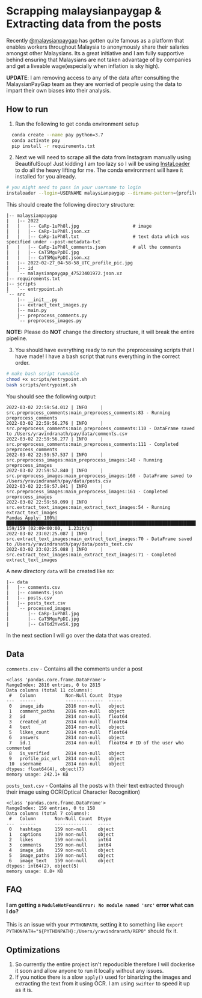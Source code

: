 # Scrapping malaysianpaygap & Extracting data from the posts

Recently [@malaysianpaygap](https://www.instagram.com/malaysianpaygap/) has gotten quite famous as a platform that enables workers throughout Malaysia to anonymously share their salaries amongst other Malaysians. Its a great initiative and I am fully supportive behind ensuring that Malaysians are not taken advantage of by companies and get a liveable wage(especially when inflation is sky high).

**UPDATE**: I am removing access to any of the data after consulting the MalaysianPayGap team as they are worried of people using the data to impart their own biases into their analysis. 

## How to run

1. Run the following to get conda environment setup

```bash
  conda create --name pay python=3.7
  conda activate pay
  pip install -r requirements.txt
```

2. Next we will need to scrape all the data from Instagram manually using BeautifulSoup!
   Just kidding I am too lazy so I will be using [InstaLoader](https://github.com/instaloader/instaloader) to do all the heavy lifting for me.
   The conda environment will have it installed for you already.

```bash
# you might need to pass in your username to login
instaloader --login=USERNAME malaysianpaygap --dirname-pattern={profile} --comments --no-profile-pic --post-metadata-txt="Caption: {caption}\n{likes} likes\n{comments} comments\n" --filename-pattern={date_utc:%Y}/{shortcode}
```

This should create the following directory structure:

```
|-- malaysianpaygap
|   |-- 2022
|   |   |-- CaRp-1uPh8l.jpg                    # image
|   |   |-- CaRp-1uPh8l.json.xz
|   |   |-- CaRp-1uPh8l.txt                    # text data which was specified under --post-metadata-txt
|   |   |-- CaRp-1uPh8l_comments.json          # all the comments
|   |   |-- CaT5MguPpDI.jpg
|   |   |-- CaT5MguPpDI.json.xz
|   |-- 2022-02-27_04-58-58_UTC_profile_pic.jpg
|   |-- id
|   `-- malaysianpaygap_47523401972.json.xz
|-- requirements.txt
|-- scripts
|   `-- entrypoint.sh
`-- src
    |-- __init__.py
    |-- extract_text_images.py
    |-- main.py
    |-- preprocess_comments.py
    `-- preprocess_images.py
```

**NOTE:** Please do **NOT** change the directory structure, it will break the entire pipeline.

3. You should have everything ready to run the preprocessing scripts that I have made!
   I have a bash script that runs everything in the correct order.

```bash
# make bash script runnable
chmod +x scripts/entrypoint.sh
bash scripts/entrypoint.sh
```

You should see the following output:

```
2022-03-02 22:59:54.012 | INFO     | src.preprocess_comments:main_preprocess_comments:83 - Running preprocess_comments
2022-03-02 22:59:56.276 | INFO     | src.preprocess_comments:main_preprocess_comments:110 - DataFrame saved to /Users/yravindranath/pay/data/comments.csv
2022-03-02 22:59:56.277 | INFO     | src.preprocess_comments:main_preprocess_comments:111 - Completed preprocess_comments
2022-03-02 22:59:57.537 | INFO     | src.preprocess_images:main_preprocess_images:140 - Running preprocess_images
2022-03-02 22:59:57.840 | INFO     | src.preprocess_images:main_preprocess_images:160 - DataFrame saved to /Users/yravindranath/pay/data/posts.csv
2022-03-02 22:59:57.841 | INFO     | src.preprocess_images:main_preprocess_images:161 - Completed preprocess_images
2022-03-02 22:59:59.099 | INFO     | src.extract_text_images:main_extract_text_images:54 - Running extract_text_images
Pandas Apply: 100%|██████████████████████████████████████████████████████████████████████████████████████████████████████████████████████████████████████████| 159/159 [02:09<00:00,  1.23it/s]
2022-03-02 23:02:25.087 | INFO     | src.extract_text_images:main_extract_text_images:70 - DataFrame saved to /Users/yravindranath/pay/data/posts_text.csv
2022-03-02 23:02:25.088 | INFO     | src.extract_text_images:main_extract_text_images:71 - Completed extract_text_images
```

A new directory `data` will be created like so:

```
|-- data
|   |-- comments.csv
|   |-- comments.json
|   |-- posts.csv
|   |-- posts_text.csv
|   `-- processed_images
|       |-- CaRp-1uPh8l.jpg
|       |-- CaT5MguPpDI.jpg
|       |-- CaT6d2Yve5X.jpg
```

In the next section I will go over the data that was created.

## Data

`comments.csv` - Contains all the comments under a post

```
<class 'pandas.core.frame.DataFrame'>
RangeIndex: 2816 entries, 0 to 2815
Data columns (total 11 columns):
 #   Column           Non-Null Count  Dtype
---  ------           --------------  -----
 0   image_ids        2816 non-null   object
 1   comment_paths    2816 non-null   object
 2   id               2814 non-null   float64
 3   created_at       2814 non-null   float64
 4   text             2814 non-null   object
 5   likes_count      2814 non-null   float64
 6   answers          2814 non-null   object
 7   id.1             2814 non-null   float64 # ID of the user who commented
 8   is_verified      2814 non-null   object
 9   profile_pic_url  2814 non-null   object
 10  username         2814 non-null   object
dtypes: float64(4), object(7)
memory usage: 242.1+ KB
```

`posts_text.csv` - Contains all the posts with their text extracted through their image using OCR(Optical Character Recognition)

```
<class 'pandas.core.frame.DataFrame'>
RangeIndex: 159 entries, 0 to 158
Data columns (total 7 columns):
 #   Column       Non-Null Count  Dtype
---  ------       --------------  -----
 0   hashtags     159 non-null    object
 1   captions     139 non-null    object
 2   likes        159 non-null    int64
 3   comments     159 non-null    int64
 4   image_ids    159 non-null    object
 5   image_paths  159 non-null    object
 6   image_text   159 non-null    object
dtypes: int64(2), object(5)
memory usage: 8.8+ KB
```

## FAQ

#### I am getting a `ModuleNotFoundError: No module named 'src'` error what can I do?

This is an issue with your `PYTHONPATH`, setting it to something like `export PYTHONPATH="${PYTHONPATH}:/Users/yravindranath/REPO"` should fix it.

## Optimizations

1. So currently the entire project isn't repoducible therefore I will dockerise it soon and allow anyone to run it locally without any issues.
2. If you notice there is a slow `apply()` used for binarizing the images and extracting the text from it using OCR. I am using `swifter` to speed it up as it is.
